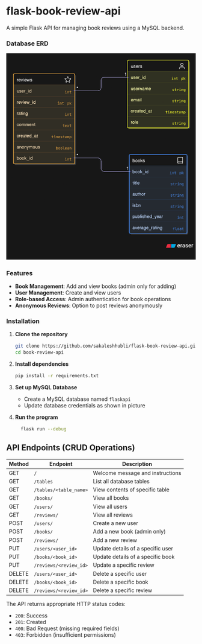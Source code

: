 # flask-book-review-api
A simple Flask API for managing book reviews using a MySQL backend.

### Database ERD

![App Screenshot](./db.png)

### Features

- **Book Management**: Add and view books (admin only for adding)
- **User Management**: Create and view users
- **Role-based Access**: Admin authentication for book operations
- **Anonymous Reviews**: Option to post reviews anonymously


### Installation

1. **Clone the repository**
   ```bash
   git clone https://github.com/sakaleshhubli/flask-book-review-api.git
   cd book-review-api
   ```

2. **Install dependencies**
   ```bash
   pip install -r requirements.txt
   ```

3. **Set up MySQL Database**
   - Create a MySQL database named `flaskapi`
   - Update database credentials as shown in picture
  
4. **Run the program**
   ```bash
     flask run --debug
     ```


## API Endpoints (CRUD Operations)

| Method | Endpoint | Description |
|--------|----------|-------------|
| GET    | `/` | Welcome message and instructions |
| GET    | `/tables` | List all database tables |
| GET    | `/tables/<table_name>` | View contents of specific table |
| GET    | `/books/` | View all books |
| GET    | `/users/` | View all users |
| GET    | `/reviews/` | View all reviews |
| POST   | `/users/` | Create a new user |
| POST   | `/books/` | Add a new book (admin only) |
| POST   | `/reviews/` | Add a new review |
| PUT    | `/users/<user_id>` | Update details of a specific user |
| PUT    | `/books/<book_id>` | Update details of a specific book |
| PUT    | `/reviews/<review_id>` | Update a specific review |
| DELETE | `/users/<user_id>` | Delete a specific user |
| DELETE | `/books/<book_id>` | Delete a specific book |
| DELETE | `/reviews/<review_id>` | Delete a specific review |



The API returns appropriate HTTP status codes:
- `200`: Success
- `201`: Created
- `400`: Bad Request (missing required fields)
- `403`: Forbidden (insufficient permissions)
